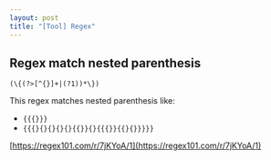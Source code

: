 ```yaml
---
layout: post
title: "[Tool] Regex"
---
```


## Regex match nested parenthesis

```(\{(?>[^{}]+|(?1))*\})```

This regex matches nested parenthesis like:
- ```{{{}}}```
- ```{{{}{}{}{}{}{{}}{}{{{}}{{}{}}}}}```

[https://regex101.com/r/7jKYoA/1](https://regex101.com/r/7jKYoA/1)